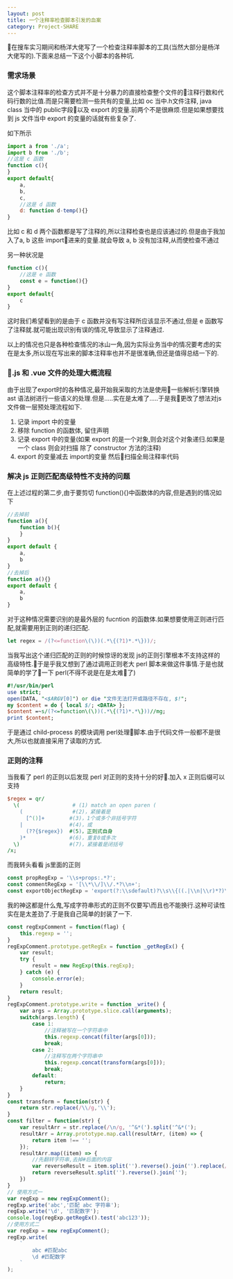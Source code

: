 ```yaml
---
layout: post
title: 一个注释率检查脚本引发的血案
category: Project-SHARE
---
```

在搜车实习期间和杨洋大佬写了一个检查注释率脚本的工具(当然大部分是杨洋大佬写的).下面来总结一下这个小脚本的各种坑.  

### 需求场景

这个脚本注释率的检查方式并不是十分暴力的直接检查整个文件的注释行数和代码行数的比值.而是只需要检测一些共有的变量,比如 oc 当中.h文件注释, java class 当中的 public字段以及 export 的变量.前两个不是很麻烦.但是如果想要找到 js 文件当中 export 的变量的话就有些复杂了.  

如下所示
```js
import a from './a';
import b from './b';
//这是 c 函数
function c(){
}
export default{
    a,
    b,
    c,
    //这是 d 函数
    d: function d-temp(){}
}
```
比如 c 和 d 两个函数都是写了注释的,所以注释检查也是应该通过的.但是由于我加入了a, b 这些 import进来的变量.就会导致 a, b 没有加注释,从而使检查不通过  

另一种状况是
```js
function c(){
    //这是 e 函数
    const e = function(){} 
}
export default{
    c
}
```
这时我们希望看到的是由于 c 函数并没有写注释所应该显示不通过,但是 e 函数写了注释就.就可能出现识别有误的情况,导致显示了注释通过.  

以上的情况也只是各种检查情况的冰山一角,因为实际业务当中的情况要考虑的实在是太多,所以现在写出来的脚本注释率也并不是很准确,但还是值得总结一下的.

### .js 和 .vue 文件的处理大概流程
由于出现了export时的各种情况,最开始我采取的方法是使用一些解析引擎转换 ast 语法树进行一些语义的处理.但是.....实在是太难了.....于是我更改了想法对js 文件做一层预处理流程如下.
1. 记录 import 中的变量
2. 移除 function 的函数体, 留住声明
3. 记录 export 中的变量(如果 export 的是一个对象,则会对这个对象递归.如果是一个 class 则会对扫描 除了 constructor 方法的注释)
4. export 的变量减去 import的变量 然后扫描全局注释率代码

### 解决 js 正则匹配高级特性不支持的问题
在上述过程的第二步,由于要剪切 function(){}中函数体的内容,但是遇到的情况如下
```js
//去掉前
function a(){
    function b(){
    }
}
export default {
    a,
    b
}
//去掉后
function a(){}
export default {
    a,
    b
}
```
对于这种情况需要识别的是最外层的 fucntion 的函数体.如果想要使用正则进行匹配,就需要用到正则的递归匹配.
```js
let regex = /(?<=function\(\))(.*\{(?1)*.*\}))/;
```
当我写出这个递归匹配的正则的时候惊讶的发现 js的正则引擎根本不支持这样的高级特性.于是乎我又想到了通过调用正则老大 perl 脚本来做这件事情.于是也就简单的学了一下 perl(不得不说是在是太难了)
```perl
#!/usr/bin/perl
use strict;
open(DATA, "<$ARGV[0]") or die "文件无法打开或路径不存在, $!";
my $content = do { local $/; <DATA> };
$content =~s/(?<=function\(\))(.*\{(?1)*.*\}))//mg;
print $content;
```
于是通过 child-process 的模块调用 perl处理脚本.由于代码文件一般都不是很大,所以也就直接采用了读取的方式.

### 正则的注释
当我看了 perl 的正则以后发现 perl 对正则的支持十分的好.加入 x 正则后缀可以支持
```perl
$regex = qr/
  \(                 # (1) match an open paren (                    
    (                #(2)，紧接着是
      [^()]+        #(3)，1个或多个非括号字符
    |               #(4)，或
      (??{$regex})  #(5)，正则式自身
    )*              #(6)，重复0或多次
  \)                #(7)，紧接着是闭括号
/x;
```
而我转头看看 js里面的正则
```js
const propRegExp = '\\s+props:.*?';
const commentRegExp = '[\\*\\/]\\/.*?\\n+';
const exportObjectRegExp = 'export(?:\\sdefault)?\\s\\{((.|\\n|\\r)*?)\\}';
```
我的神这都是什么鬼,写成字符串形式的正则不仅要写\\而且也不能换行.这种可读性实在是太差劲了.于是我自己简单的封装了一下.
```js
const regExpComment = function(flag) {
    this.regexp = '';
}
regExpComment.prototype.getRegEx = function _getRegEx() {
    var result;
    try {
        result = new RegExp(this.regExp);
    } catch (e) {
        console.error(e);
    }
    return result;
}
regExpComment.prototype.write = function _write() {
    var args = Array.prototype.slice.call(arguments);
    switch(args.length) {
        case 1:
            //注释被写在一个字符串中
            this.regexp.concat(filter(args[0]));
            break;
        case 2:
            //注释写在两个字符串中
            this.regexp.concat(transform(args[0]));
            break;
        default:
            return;
    }
}
const transform = function(str) {
    return str.replace(/\\/g,'\\');
}
const filter = function(str) {
    var resultArr = str.replace(/\n/g, '^&*(').split('^&*(');
    resultArr = Array.prototype.map.call(resultArr, (item) => {
        return item !== '';
    });
    resultArr.map((item) => {
        //先翻转字符串,去掉#后面的内容
        var reverseResult = item.split('').reverse().join('').replace(/#\w*\s*/,'');
        return reverseResult.split('').reverse().join('');
    })
}
// 使用方式一
var regExp = new regExpComment();
regExp.write('abc','匹配 abc 字符串');
regExp.write('\d', '匹配数字');
console.log(regExp.getRegEx().test('abc123'));
//使用方式二
var regExp = new regExpComment();
regExp.write(
    `
        abc #匹配abc
        \d #匹配数字
    `
);

```